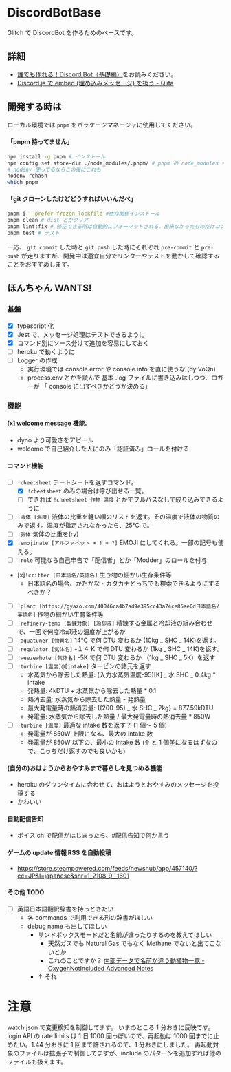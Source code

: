 # DiscordBotBase

Glitch で DiscordBot を作るためのベースです。

## 詳細

- [誰でも作れる！Discord Bot（基礎編）](https://note.com/exteoi/n/nf1c37cb26c41)をお読みください。
- [Discord.js で embed (埋め込みメッセージ) を扱う - Qiita](https://qiita.com/nedew/items/4e0c20c1a89e983a6992)

## 開発する時は

ローカル環境では `pnpm` をパッケージマネージャに使用してください。

#### 「pnpm 持ってません」
```sh
npm install -g pnpm # インストール
npm config set store-dir ./node_modules/.pnpm/ # pnpm の node_modules キャッシュの読み方を npm に教える
# nodenv 使ってるならこの後にこれも
nodenv rehash
which pnpm
```

#### 「git クローンしたけどどうすればいいんだべ」
```sh
pnpm i --prefer-frozen-lockfile #依存関係インストール
pnpm clean # dist とかクリア
pnpm lint:fix # 修正できる所は自動的にフォーマットされる。出来なかったものだけコンソールに出る
pnpm test # テスト
```

一応、 `git commit` した時と `git push` した時にそれぞれ `pre-commit` と `pre-push` が走りますが、開発中は適宜自分でリンターやテストを動かして確認することをおすすめします。


## ほんちゃん WANTS!

### 基盤
  - [x] typescript 化
  - [x] Jest で、メッセージ処理はテストできるように
  - [x] コマンド別にソース分けて追加を容易にしておく
  - [ ] heroku で動くように
  - [ ] Logger の作成
    - 実行環境では console.error や console.info を直に使うな (by VoQn)
    - process.env とかを読んで 基本 .log ファイルに書き込みはしつつ、ロガーが 「 console に出すべきかどうか決める」

### 機能
#### [x] welcome message 機能。
  - dyno より可愛さをアピール
  - welcome で自己紹介した人にのみ「認証済み」ロールを付ける
#### コマンド機能
  - [ ] `!cheetsheet` チートシートを返すコマンド。
    - [x] `!cheetsheet` のみの場合は呼び出せる一覧。
    - [ ] できれば `!cheetsheet 作物 温度` とかでフルパスなしで絞り込みできるように
  - [ ] `!液体 [温度]` 液体の比重を軽い順のリストを返す。その温度で液体の物質のみで返す。温度が指定されなかったら、25℃ で。
  - [ ] `!気体` 気体の比重を(ry)
  - [x] `!emojinate [アルファベット + ! + ?]` EMOJI にしてくれる。一部の記号も使える。
  - [ ] `!role` 可能なら自己申告で「配信者」とか「Modder」のロールを付与
  - [x]`!critter [日本語名/英語名]` 生き物の細かい生存条件等
    - 日本語名の場合、かたかな・カタカナどっちでも検索できるようにするべきか？
  - [ ] `!plant [https://gyazo.com/40046ca4b7ad9e395cc43a74ce85ae0d日本語名/英語名]` 作物の細かい生育条件等
  - [ ] `!refinery-temp [製錬対象] [冷却液]` 精錬する金属と冷却液の組み合わせで、一回で何度冷却液の温度が上がるか
  - [ ] `!aquatuner [物質名]` 14℃ で何 DTU 変わるか (10kg _ SHC _ 14K)を返す。
  - [ ] `!regulator [気体名]` -１４ K で何 DTU 変わるか (1kg _ SHC _ 14K)を返す。
  - [ ] `!weezewhote [気体名]` -5K で何 DTU 変わるか （1kg _ SHC _ 5K）を返す
  - [ ] `!turbine [温度]@[intake]` タービンの諸元を返す
    - 水蒸気から除去した熱量: (入力水蒸気温度-95)[K] _ 水 SHC _ 0.4kg \* intake
    - 発熱量: 4kDTU + 水蒸気から除去した熱量 \* 0.1
    - 熱消去量: 水蒸気から除去した熱量 - 発熱量
    - 最大発電量時の熱消去量: {(200-95) _ 水 SHC _ 2kg} = 877.59kDTU
    - 発電量: 水蒸気から除去した熱量 / 最大発電量時の熱消去量 \* 850W
  - [ ] `!turbine [温度]` 最適な intake 数を返す？ (1 個～ 5 個)
    - 発電量が 850W 上限になる、最大の intake 数
    - 発電量が 850W 以下の、最小の intake 数 (↑ と 1 個差になるはずなので、こっちだけ返すのでも良いかも)

#### (自分の)おはようからおやすみまで暮らしを見つめる機能
  - heroku のダウンタイムに合わせて、おはようとおやすみのメッセージを投稿する
  - かわいい
#### 自動配信告知
  - ボイス ch で配信がはじまったら、#配信告知で何か言う
#### ゲームの update 情報 RSS を自動投稿
  - https://store.steampowered.com/feeds/newshub/app/457140/?cc=JP&l=japanese&snr=1_2108_9__1601
#### その他 TODO
  - [ ] 英語日本語翻訳辞書を持っときたい
    - 各 commands で利用できる形の辞書がほしい
    - debug name も出してほしい
      - サンドボックスモードだと名前が違ったりするのを教えてほしい
        - 天然ガスでも Natural Gas でもなく Methane でないと出てこないとか
        - これのことですか？ [内部データで名前が違う動植物一覧 - OxygenNotIncluded Advanced Notes](https://scrapbox.io/OxygenNotIncluded/%E5%86%85%E9%83%A8%E3%83%87%E3%83%BC%E3%82%BF%E3%81%A7%E5%90%8D%E5%89%8D%E3%81%8C%E9%81%95%E3%81%86%E5%8B%95%E6%A4%8D%E7%89%A9%E4%B8%80%E8%A6%A7)
      -  ↑ それ   

# 注意

watch.json で変更検知を制御してます。
いまのところ 1 分おきに反映です。login API の rate limits は 1 日 1000 回っぽいので、再起動は 1000 回までに止めたい。1.44 分おきに 1 回まで許されるので、1 分おきにしました。
再起動対象のファイルは拡張子で制御してますが、include のパターンを追加すれば他のファイルも扱えます。
